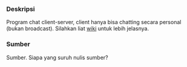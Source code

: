 ### Deskripsi
Program chat client-server, client hanya bisa chatting secara personal (bukan broadcast). Silahkan liat [wiki](https://github.com/dinarwm/private-chat/wiki) untuk lebih jelasnya.

### Sumber
Sumber. Siapa yang suruh nulis sumber?